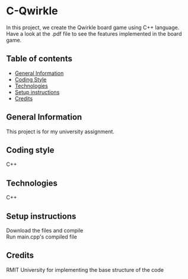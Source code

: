 # C-Qwirkle
In this project, we create the Qwirkle board game using C++ language.
Have a look at the .pdf file to see the features implemented in the board game.
## Table of contents
* [General Information](#general-information)
* [Coding Style](#coding-style)
* [Technologies](#technologies)
* [Setup instructions](#setup-instructions)
* [Credits](#credits)
## General Information
This project is for my university assignment.
## Coding style
C++
## Technologies
C++
## Setup instructions
Download the files and compile<br>
Run main.cpp's compiled file
## Credits
RMIT University for implementing the base structure of the code
